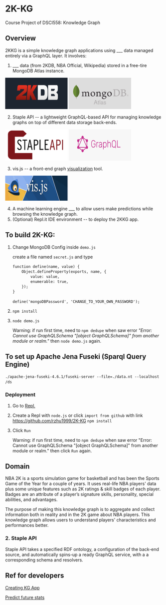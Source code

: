 # 2K-KG

Course Project of DSCI558: Knowledge Graph

## Overview

2KKG is a simple knowledge graph applications using \_\_\_ data managed entirely via a GraphQL layer. It involves:

1. \_\_\_ data (from 2KDB, NBA Official, Wikipedia) stored in a free-tire MongoDB Atlas instance.

 <img src="./photo/2kdb.png" height="100" width="200"/>
  <img src="./photo/mongo.png" height="100" width="200"/>

2. Staple API -- a lightweight GraphQL-based API for managing knowledge graphs on top of different data storage back-ends.

 <img src="./photo/staple.png" height="100" width="200"/>
 <img src="./photo/graphql.png" height="100" width="200"/>

3. vis.js -- a front-end graph [visualization](https://visjs.github.io/vis-network/examples/network/nodeStyles/circularImages.html) tool.

 <img src="./photo/vis.png" height="80" width="200"/>

4. A machine learning engine \_\_\_ to allow users make predictions while browsing the knowledge graph.
5. (Optional) Repl.it IDE environment -- to deploy the 2KKG app.

## To build 2K-KG:

1. Change MongoDB Config inside `demo.js`

    create a file named `secret.js` and type

    ```
    function define(name, value) {
        Object.defineProperty(exports, name, {
            value: value,
            enumerable: true,
        });
    }

    define('mongoDBPassword', 'CHANGE_TO_YOUR_OWN_PASSWORD');
    ```

2. `npm install`

3. `node demo.js`

    Warning: if run first time, need to `npm dedupe` when saw error _"Error: Cannot use GraphQLSchema "[object GraphQLSchema]" from another module or realm."_ then `node demo.js` again.

## To set up Apache Jena Fuseki (Sparql Query Engine)

`./apache-jena-fuseki-4.6.1/fuseki-server --file=./data.nt --localhost /ds `

### Deployment

1. Go to [Repl.](https://replit.com/~)

2. Create a Repl with `node.js` or click `import from github` with link https://github.com/rzhu1999/2K-KG
   `npm install`

3. Click `Run`

    Warning: if run first time, need to `npm dedupe` when saw error "Error: Cannot use GraphQLSchema "[object GraphQLSchema]" from another module or realm." then click `Run` again.

## Domain

NBA 2K is a sports simulation game for basketball and has been the Sports Game of the Year for a couple of years. It uses real-life NBA players' data plus some unique features such as 2K ratings & skill badges of each player. Badges are an attribute of a player’s signature skills, personality, special abilities, and advantages.

The purpose of making this knowledge graph is to aggregate and collect information both in reality and in the 2K game about NBA players. This knowledge graph allows users to understand players' characteristics and performances better.

### 2. Staple API

Staple API takes a specified RDF ontology, a configuration of the back-end source, and automatically spins-up a ready GraphQL service, with a a corresponding schema and resolvers.

## Ref for developers

[Creating KG App](https://levelup.gitconnected.com/knowledge-graph-app-in-15min-c76b94bb53b3)

[Predict future stats](https://towardsdatascience.com/predicting-the-outcome-of-nba-games-with-machine-learning-a810bb768f20)
